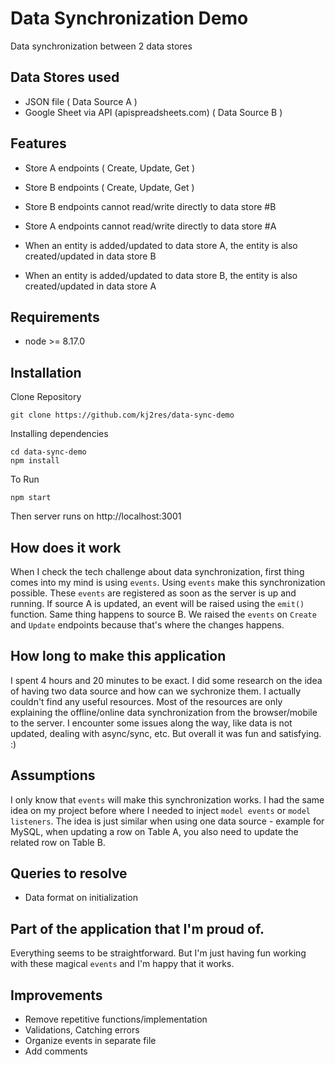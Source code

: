 # Data Synchronization Demo
Data synchronization between 2 data stores

## Data Stores used

- JSON file ( Data Source A )
- Google Sheet via API (apispreadsheets.com) ( Data Source B )

## Features

- Store A endpoints ( Create, Update, Get )
- Store B endpoints ( Create, Update, Get )

- Store B endpoints cannot read/write directly to data store #B
- Store A endpoints cannot read/write directly to data store #A

- When an entity is added/updated to data store A, the entity is also created/updated in data store B
- When an entity is added/updated to data store B, the entity is also created/updated in data store A

## Requirements

* node >= 8.17.0

## Installation

Clone Repository

```shell
git clone https://github.com/kj2res/data-sync-demo
```

Installing dependencies

```shell
cd data-sync-demo
npm install
```

To Run

```shell
npm start
```
Then server runs on http://localhost:3001

## How does it work

When I check the tech challenge about data synchronization, first thing comes into my mind is using `events`. Using `events` make this synchronization possible. These `events` are registered as soon as the server is up and running. If source A is updated, an event will be raised using the `emit()` function. Same thing happens to source B. We raised the `events` on `Create` and `Update` endpoints because that's where the changes happens.

## How long to make this application

I spent 4 hours and 20 minutes to be exact. I did some research on the idea of having two data source and how can we sychronize them. I actually couldn't find any useful resources. Most of the resources are only explaining the offline/online data synchronization from the browser/mobile to the server. I encounter some issues along the way, like data is not updated, dealing with async/sync, etc. But overall it was fun and satisfying. :)

## Assumptions

I only know that `events` will make this synchronization works. I had the same idea on my project before where I needed to inject `model events` or `model listeners`. The idea is just similar when using one data source - example for MySQL, when updating a row on Table A, you also need to update the related row on Table B.

## Queries to resolve

- Data format on initialization

## Part of the application that I'm proud of.

Everything seems to be straightforward. But I'm just having fun working with these magical `events` and I'm happy that it works.

## Improvements

- Remove repetitive functions/implementation
- Validations, Catching errors
- Organize events in separate file
- Add comments



